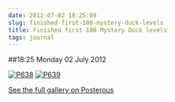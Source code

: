 ```yaml
---
date: 2012-07-02 18:25:09
slug: finished-first-100-mystery-duck-levels
title: Finished first 100 Mystery Duck levels
tags: journal
---
```


##18:25 Monday 02 July 2012

[![P638](http://getfile7.posterous.com/getfile/files.posterous.com/thunderrabbit/DpewtchnmoljFIFuCxrHIDitdqvjscuJmsAppHFzGsgDbEcFCgAmlbrrBJgg/p638.jpg.scaled500.jpg)](http://getfile9.posterous.com/getfile/files.posterous.com/thunderrabbit/DpewtchnmoljFIFuCxrHIDitdqvjscuJmsAppHFzGsgDbEcFCgAmlbrrBJgg/p638.jpg.scaled1000.jpg) [![P639](http://getfile2.posterous.com/getfile/files.posterous.com/thunderrabbit/AvJmftuvDBqFIaDhoekprJEtHybuHfmgoGwlqAuCrhDxrfgygamADugGyiJk/p639.jpg.scaled500.jpg)](http://getfile6.posterous.com/getfile/files.posterous.com/thunderrabbit/AvJmftuvDBqFIaDhoekprJEtHybuHfmgoGwlqAuCrhDxrfgygamADugGyiJk/p639.jpg.scaled1000.jpg)

[See the full gallery on Posterous](http://stream.robnugen.com/finished-first-100-mystery-duck-levels)
